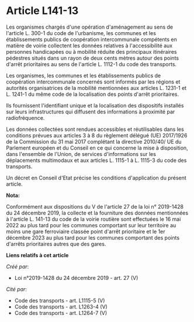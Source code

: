 # Article L141-13

Les organismes chargés d'une opération d'aménagement au sens de l'article L. 300-1 du code de l'urbanisme, les communes et
les établissements publics de coopération intercommunale compétents en matière de voirie collectent les données relatives à
l'accessibilité aux personnes handicapées ou à mobilité réduite des principaux itinéraires pédestres situés dans un rayon de
deux cents mètres autour des points d'arrêt prioritaires au sens de l'article L. 1112-1 du code des transports.

Les organismes, les communes et les établissements publics de coopération intercommunale concernés sont informés par les
régions et autorités organisatrices de la mobilité mentionnées aux articles L. 1231-1 et L. 1241-1 du même code de la
localisation des points d'arrêt prioritaires.

Ils fournissent l'identifiant unique et la localisation des dispositifs installés sur leurs infrastructures qui diffusent des
informations à proximité par radiofréquence.

Les données collectées sont rendues accessibles et réutilisables dans les conditions prévues aux articles 3 à 8 du règlement
délégué (UE) 2017/1926 de la Commission du 31 mai 2017 complétant la directive 2010/40/ UE du Parlement européen et du
Conseil en ce qui concerne la mise à disposition, dans l'ensemble de l'Union, de services d'informations sur les déplacements
multimodaux et aux articles L. 1115-1 à L. 1115-3 du code des transports.

Un décret en Conseil d'Etat précise les conditions d'application du présent article.

**Nota:**

Conformément aux dispositions du V de l'article 27 de la loi n° 2019-1428 du 24 décembre 2019, la collecte et la fourniture
des données mentionnées à l'article L. 141-13 du code de la voirie routière sont effectuées le 16 mai 2022 au plus tard pour
les communes comportant sur leur territoire au moins une gare ferroviaire classée point d'arrêt prioritaire et le 1er
décembre 2023 au plus tard pour les communes comportant des points d'arrêts prioritaires autres que des gares.

**Liens relatifs à cet article**

_Créé par_:

  - Loi n°2019-1428 du 24 décembre 2019 - art. 27 (V)

_Cité par_:

  - Code des transports - art. L1115-5 (V)
  - Code des transports - art. L1263-4 (V)
  - Code des transports - art. L1264-7 (V)
